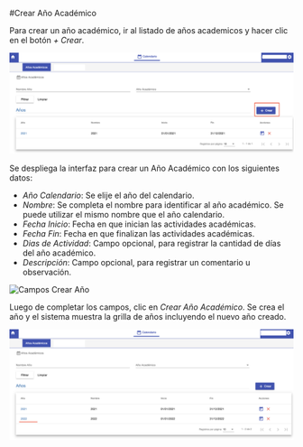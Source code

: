 #Crear Año Académico

Para crear un año académico, ir al listado de años academicos y hacer clic en el botón
*+ Crear*.

![Crear Año Académico](img/crear_año_academico.png)

Se despliega la interfaz para crear un Año Académico con los siguientes datos:

- *Año Calendario*: Se elije el año del calendario.
- *Nombre*: Se completa el nombre para identificar al año académico. Se puede
utilizar el mismo nombre que el año calendario.
- *Fecha Inicio*: Fecha en que inician las actividades académicas.
- *Fecha Fin*: Fecha en que finalizan las actividades académicas.
- *Dias de Actividad*: Campo opcional, para registrar la cantidad de días del año académico.
- *Descripción*: Campo opcional, para registrar un comentario u observación.

![Campos Crear Año](img/crear_anho_pantalla.png)

Luego de completar los campos, clic en *Crear Año Académico*. Se crea el año y el sistema
muestra la grilla de años incluyendo el nuevo año creado.

![Año Creado](img/año_creado.png)
